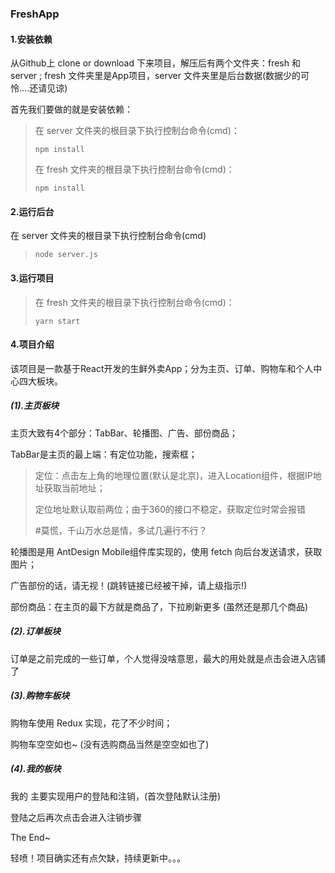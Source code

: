 ### FreshApp

#### 1.安装依赖

从Github上 clone or download 下来项目，解压后有两个文件夹：fresh 和 server ; fresh 文件夹里是App项目，server 文件夹里是后台数据(数据少的可怜....还请见谅)

首先我们要做的就是安装依赖：

> 在 server 文件夹的根目录下执行控制台命令(cmd)：
>
> `npm install`
>
> 在 fresh 文件夹的根目录下执行控制台命令(cmd)：
>
> `npm install`

#### 2.运行后台

在 server 文件夹的根目录下执行控制台命令(cmd)

> `node server.js`

#### 3.运行项目

> 在 fresh 文件夹的根目录下执行控制台命令(cmd)：
>
> `yarn start`

#### 4.项目介绍

该项目是一款基于React开发的生鲜外卖App；分为主页、订单、购物车和个人中心四大板块。

##### (1).主页板块

主页大致有4个部分：TabBar、轮播图、广告、部份商品；

TabBar是主页的最上端：有定位功能，搜索框；

> 定位：点击左上角的地理位置(默认是北京)，进入Location组件，根据IP地址获取当前地址；
>
> 定位地址默认取前两位；由于360的接口不稳定，获取定位时常会报错
>
> #莫慌，千山万水总是情，多试几遍行不行？

轮播图是用 AntDesign Mobile组件库实现的，使用 fetch 向后台发送请求，获取图片；

广告部份的话，请无视！(跳转链接已经被干掉，请上级指示!)

部份商品：在主页的最下方就是商品了，下拉刷新更多 (虽然还是那几个商品)

##### (2).订单板块

订单是之前完成的一些订单，个人觉得没啥意思，最大的用处就是点击会进入店铺了

##### (3).购物车板块

购物车使用 Redux 实现，花了不少时间；

购物车空空如也~   (没有选购商品当然是空空如也了)

##### (4).我的板块

我的 主要实现用户的登陆和注销，(首次登陆默认注册)

登陆之后再次点击会进入注销步骤





The End~

轻喷！项目确实还有点欠缺，持续更新中。。。